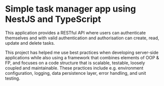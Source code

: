 # Simple task manager app using NestJS and TypeScript

This application provides a RESTful API where users can authenticate themselves and with valid authentication and authorisation can create, read, update and delete tasks.

This project has helped me use best practices when developing server-side applications while
also using a framework that combines elements of OOP & FP, and focuses on a code structure that is
scalable, testable, loosely coupled and maintainable. These practices include e.g. environment
configuration, logging, data persistence layer, error handling, and unit testing.

